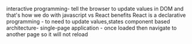 interactive programming- tell the browser to update values in DOM and that's how we do with javascript
 vs
React benefits
React is a declarative programming - to need to update values,states
component based architecture- 
single-page application - once loaded then navigate to another page so it will not reload
